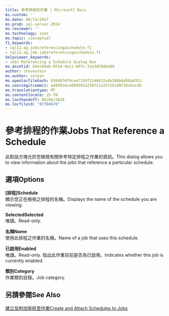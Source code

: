 ```yaml
---
title: 參考排程的作業 | Microsoft Docs
ms.custom: ''
ms.date: 06/13/2017
ms.prod: sql-server-2014
ms.reviewer: ''
ms.technology: ssms
ms.topic: conceptual
f1_keywords:
- sql12.ag.jobsreferencingaschedule.f1
- sql12.ag.job.jobsreferencingaschedule.f1
helpviewer_keywords:
- Jobs Referencing a Schedule dialog box
ms.assetid: b6ecb6eb-9514-4ac1-b67c-31e3d39db4d9
author: stevestein
ms.author: sstein
ms.openlocfilehash: 03848f6f9cee7339f2148622a4b3b8bbd58a6351
ms.sourcegitcommit: ad4d92dce894592a259721a1571b1d8736abacdb
ms.translationtype: MT
ms.contentlocale: zh-TW
ms.lasthandoff: 08/04/2020
ms.locfileid: "87704670"
---
```

# <a name="jobs-that-reference-a-schedule"></a><span data-ttu-id="7eefe-102">參考排程的作業</span><span class="sxs-lookup"><span data-stu-id="7eefe-102">Jobs That Reference a Schedule</span></span>
  <span data-ttu-id="7eefe-103">此對話方塊允許您檢視有關參考特定排程之作業的資訊。</span><span class="sxs-lookup"><span data-stu-id="7eefe-103">This dialog allows you to view information about the jobs that reference a particular schedule.</span></span>  
  
## <a name="options"></a><span data-ttu-id="7eefe-104">選項</span><span class="sxs-lookup"><span data-stu-id="7eefe-104">Options</span></span>  
 <span data-ttu-id="7eefe-105">**[排程]**</span><span class="sxs-lookup"><span data-stu-id="7eefe-105">**Schedule**</span></span>  
 <span data-ttu-id="7eefe-106">顯示您正在檢視之排程的名稱。</span><span class="sxs-lookup"><span data-stu-id="7eefe-106">Displays the name of the schedule you are viewing.</span></span>  
  
 <span data-ttu-id="7eefe-107">**Selected**</span><span class="sxs-lookup"><span data-stu-id="7eefe-107">**Selected**</span></span>  
 <span data-ttu-id="7eefe-108">唯讀。</span><span class="sxs-lookup"><span data-stu-id="7eefe-108">Read-only.</span></span>  
  
 <span data-ttu-id="7eefe-109">**名稱**</span><span class="sxs-lookup"><span data-stu-id="7eefe-109">**Name**</span></span>  
 <span data-ttu-id="7eefe-110">使用此排程之作業的名稱。</span><span class="sxs-lookup"><span data-stu-id="7eefe-110">Name of a job that uses this schedule.</span></span>  
  
 <span data-ttu-id="7eefe-111">**已啟用**</span><span class="sxs-lookup"><span data-stu-id="7eefe-111">**Enabled**</span></span>  
 <span data-ttu-id="7eefe-112">唯讀。</span><span class="sxs-lookup"><span data-stu-id="7eefe-112">Read-only.</span></span> <span data-ttu-id="7eefe-113">指出此作業目前是否為已啟用。</span><span class="sxs-lookup"><span data-stu-id="7eefe-113">Indicates whether this job is currently enabled.</span></span>  
  
 <span data-ttu-id="7eefe-114">**類別**</span><span class="sxs-lookup"><span data-stu-id="7eefe-114">**Category**</span></span>  
 <span data-ttu-id="7eefe-115">作業類別目錄。</span><span class="sxs-lookup"><span data-stu-id="7eefe-115">Job category.</span></span>  
  
## <a name="see-also"></a><span data-ttu-id="7eefe-116">另請參閱</span><span class="sxs-lookup"><span data-stu-id="7eefe-116">See Also</span></span>  
 [<span data-ttu-id="7eefe-117">建立及附加排程至作業</span><span class="sxs-lookup"><span data-stu-id="7eefe-117">Create and Attach Schedules to Jobs</span></span>](create-and-attach-schedules-to-jobs.md)  
  
  

